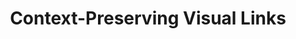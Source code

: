 ---
layout: publication
title: "Context-Preserving Visual Links"
key: 2011_infovis_context-preserving-visual-links
permalink: /publications/2011_infovis_context-preserving-visual-links/
type: paper


shortname: LineUp
image: /assets/images/papers/2011_infovis_context-preserving-visual-links.png

authors:
- Markus Steinberger
- Manuela Waldner
- streit
- lex
- schmalstieg

# Include a shortened name for the journal or conference/proceedings
journal-short: TVCG (InfoVis '11)
year: 2011

bibentry: article
bib:
  journal: IEEE Transactions on Visualization and Computer Graphics (InfoVis '11)
  doi: 10.1109/TVCG.2011.183
  volume: 17
  number: 12
  pages: 2249--2258

award: 

non-caleydo-paper: true

project: 

video: 
preview-video: 

pdf: 2011_infovis_context-preserving-visual-links.pdf
bibtex: 2011_infovis_context-preserving-visual-links.bib

---